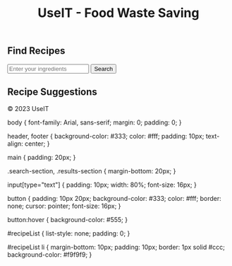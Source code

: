 <!DOCTYPE html>
<html lang="en">
<head>
    <meta charset="UTF-8">
    <meta name="viewport" content="width=device-width, initial-scale=1.0">
    <title>UseIT - Food Waste Saving</title>
    <link rel="stylesheet" href="styles.css">
</head>
<body>
    <header>
        <h1>UseIT - Food Waste Saving</h1>
    </header>
    <main>
        <section class="search-section">
            <h2>Find Recipes</h2>
            <input type="text" id="ingredientsInput" placeholder="Enter your ingredients">
            <button id="searchButton">Search</button>
        </section>
        <section class="results-section">
            <h2>Recipe Suggestions</h2>
            <ul id="recipeList">
                <!-- Recipe suggestions will be added here -->
            </ul>
        </section>
    </main>
    <footer>
        <p>&copy; 2023 UseIT</p>
    </footer>
    <script src="script.js"></script>
</body>
</html>
body {
    font-family: Arial, sans-serif;
    margin: 0;
    padding: 0;
}

header, footer {
    background-color: #333;
    color: #fff;
    padding: 10px;
    text-align: center;
}

main {
    padding: 20px;
}

.search-section, .results-section {
    margin-bottom: 20px;
}

input[type="text"] {
    padding: 10px;
    width: 80%;
    font-size: 16px;
}

button {
    padding: 10px 20px;
    background-color: #333;
    color: #fff;
    border: none;
    cursor: pointer;
    font-size: 16px;
}

button:hover {
    background-color: #555;
}

#recipeList {
    list-style: none;
    padding: 0;
}

#recipeList li {
    margin-bottom: 10px;
    padding: 10px;
    border: 1px solid #ccc;
    background-color: #f9f9f9;
}
